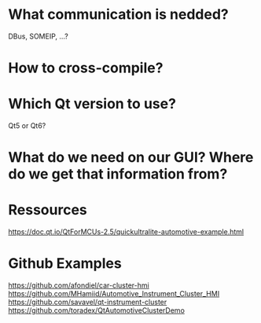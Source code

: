 # What communication is nedded?
DBus, SOMEIP, ...?

# How to cross-compile?

# Which Qt version to use?
Qt5 or Qt6?

# What do we need on our GUI? Where do we get that information from?


# Ressources
https://doc.qt.io/QtForMCUs-2.5/quickultralite-automotive-example.html

# Github Examples
https://github.com/afondiel/car-cluster-hmi  
https://github.com/MHamiid/Automotive_Instrument_Cluster_HMI  
https://github.com/savavel/qt-instrument-cluster  
https://github.com/toradex/QtAutomotiveClusterDemo  
